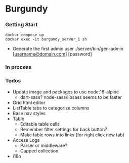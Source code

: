 # Burgundy

### Getting Start
```shell
docker-compose up
docker exec -it burgundy_server_1 sh
```

- Generate the first admin user
./server/bin/gen-admin [username@domain.com] [password]

### In process


### Todos
- Update image and packages to use node:16-alpine
  - dart-sass? node-sass/libsass seems to be faster
- Grid html editor
- ListTable tabs to categorize columns
- Base nav styles
- Table
  - Editable table cells
  - Remember filter settings for back button?
  - Make table rows into links (for right click new tab)
- Access Logs
  - Parser or middleware?
  - Capped collection
- i18n